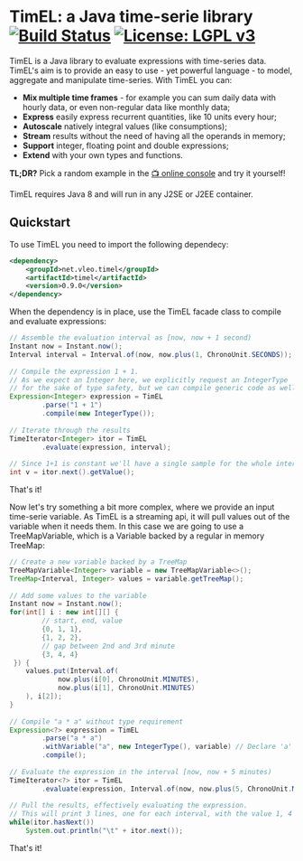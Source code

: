 # TimEL: a Java time-serie library [![Build Status](https://travis-ci.com/aleofreddi/timel.svg?branch=master)](https://travis-ci.com/aleofreddi/timel) [![License: LGPL v3](https://img.shields.io/badge/License-LGPL%20v3-blue.svg)](https://www.gnu.org/licenses/lgpl-3.0)

TimEL is a Java library to evaluate expressions with time-series data. TimEL's aim is to provide an easy to use - yet powerful language - to model, aggregate and manipulate time-series. With TimEL you can:

  * **Mix multiple time frames** - for example you can sum daily data with hourly data, or even non-regular data like monthly data;
  * **Express** easily express recurrent quantities, like 10 units every hour;
  * **Autoscale** natively integral values (like consumptions);
  * **Stream** results without the need of having all the operands in memory;
  * **Support** integer, floating point and double expressions;
  * **Extend** with your own types and functions.

**TL;DR?** Pick a random example in the [📺 online console](https://timel.vleo.net/console) and try it yourself!

TimEL requires Java 8 and will run in any J2SE or J2EE container.

## Quickstart

To use TimEL you need to import the following dependecy:

```xml
<dependency>
    <groupId>net.vleo.timel</groupId>
    <artifactId>timel</artifactId>
    <version>0.9.0</version>
</dependency>
```

When the dependency is in place, use the TimEL facade class to compile and evaluate expressions:

```java
// Assemble the evaluation interval as [now, now + 1 second)
Instant now = Instant.now();
Interval interval = Interval.of(now, now.plus(1, ChronoUnit.SECONDS));
 
// Compile the expression 1 + 1.
// As we expect an Integer here, we explicitly request an IntegerType
// for the sake of type safety, but we can compile generic code as well.
Expression<Integer> expression = TimEL
        .parse("1 + 1")
        .compile(new IntegerType());
 
// Iterate through the results
TimeIterator<Integer> itor = TimEL
        .evaluate(expression, interval);
 
// Since 1+1 is constant we'll have a single sample for the whole interval
int v = itor.next().getValue();
```

That's it!

Now let's try something a bit more complex, where we provide an input time-serie variable. As TimEL is a streaming api, it will pull values out of the variable when it needs them. In this case we are going to use a TreeMapVariable, which is a Variable backed by a regular in memory TreeMap:

```java
// Create a new variable backed by a TreeMap
TreeMapVariable<Integer> variable = new TreeMapVariable<>();
TreeMap<Interval, Integer> values = variable.getTreeMap();
 
// Add some values to the variable
Instant now = Instant.now();
for(int[] i : new int[][] {
        // start, end, value
        {0, 1, 1},
        {1, 2, 2},
        // gap between 2nd and 3rd minute
        {3, 4, 4}
 }) {
    values.put(Interval.of(
            now.plus(i[0], ChronoUnit.MINUTES),
            now.plus(i[1], ChronoUnit.MINUTES)
    ), i[2]);
}
 
// Compile "a * a" without type requirement
Expression<?> expression = TimEL
        .parse("a * a")
        .withVariable("a", new IntegerType(), variable) // Declare 'a' as a int
        .compile();
 
// Evaluate the expression in the interval [now, now + 5 minutes)
TimeIterator<?> itor = TimEL
        .evaluate(expression, Interval.of(now, now.plus(5, ChronoUnit.MINUTES)));
 
// Pull the results, effectively evaluating the expression.
// This will print 3 lines, one for each interval, with the value 1, 4 and 16.
while(itor.hasNext())
    System.out.println("\t" + itor.next());
```

That's it! 

